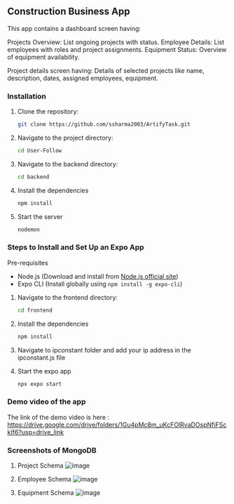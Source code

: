 
## Construction Business App

This app contains a dashboard screen having:

Projects Overview: List ongoing projects with status.
Employee Details: List employees with roles and project assignments.
Equipment Status: Overview of equipment availability.

Project details screen having:
Details of selected projects like name, description, dates, assigned employees, equipment. 
### Installation

1. Clone the repository:
    ```bash
    git clone https://github.com/ssharma2003/ArtifyTask.git
    ```
2. Navigate to the project directory:
    ```bash
    cd User-Follow
    ```
3. Navigate to the backend directory:
     ```bash
    cd backend
    ```
4. Install the dependencies
    ```bash
    npm install
    ```
5. Start the server
    ```bash
    nodemon
    ```

### Steps to Install and Set Up an Expo App

Pre-requisites

- Node.js (Download and install from [Node.js official site](https://nodejs.org/))
- Expo CLI (Install globally using `npm install -g expo-cli`)

1. Navigate to the frontend directory:
     ```bash
    cd frontend
    ```
2. Install the dependencies
    ```bash
    npm install
    ```
3. Navigate to ipconstant folder and add your ip address in the ipconstant.js file

4. Start the expo app
     ```bash
    npx expo start
     ```

### Demo video of the app 
The link of the demo video is here : https://drive.google.com/drive/folders/1Gu4pMc8m_uKcFOlRvaDOspNfiFSckIf6?usp=drive_link

### Screenshots of MongoDB

1. Project Schema
![image](https://github.com/ssharma2003/ArtifyTask/assets/102234857/7e06dd83-0c24-4296-81c9-533337858336)

2. Employee Schema
   ![image](https://github.com/ssharma2003/ArtifyTask/assets/102234857/126d6684-f746-4250-9b27-8792a2a53608)

3. Equipment Schema
   ![image](https://github.com/ssharma2003/ArtifyTask/assets/102234857/a93cbc78-ecb8-4284-ad11-b5e95725674e)




    
